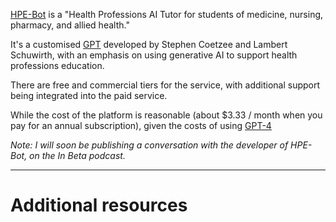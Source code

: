 [HPE-Bot](https://hpe-bot.com/) is a "Health Professions AI Tutor for students of medicine, nursing, pharmacy, and allied health."

It's a customised [GPT](gpt-custom.md) developed by Stephen Coetzee and Lambert Schuwirth, with an emphasis on using generative AI to support health professions education.

There are free and commercial tiers for the service, with additional support being integrated into the paid service.

While the cost of the platform is reasonable (about $3.33 / month when you pay for an annual subscription), given the costs of using [GPT-4](gpt-openai.md##GPT-4)

*Note: I will soon be publishing a conversation with the developer of HPE-Bot, on the In Beta podcast.*

---
# Additional resources


